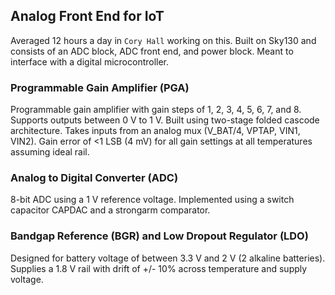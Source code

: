 ## Analog Front End for IoT 
Averaged 12 hours a day in `Cory Hall` working on this. Built on Sky130 and consists of an ADC block, ADC front end, and power block. Meant to interface with a digital microcontroller. 

### Programmable Gain Amplifier (PGA) 
Programmable gain amplifier with gain steps of 1, 2, 3, 4, 5, 6, 7, and 8. Supports outputs between 0 V to 1 V. Built using two-stage folded cascode architecture. Takes inputs from an analog mux (V_BAT/4, VPTAP, VIN1, VIN2). Gain error of <1 LSB (4 mV) for all gain settings at all temperatures assuming ideal rail.

### Analog to Digital Converter (ADC) 
8-bit ADC using a 1 V reference voltage. Implemented using a switch capacitor CAPDAC and a strongarm comparator. 

### Bandgap Reference (BGR) and Low Dropout Regulator (LDO) 
Designed for battery voltage of between 3.3 V and 2 V (2  alkaline batteries). Supplies a 1.8 V rail with drift of +/- 10% across temperature and supply voltage. 
